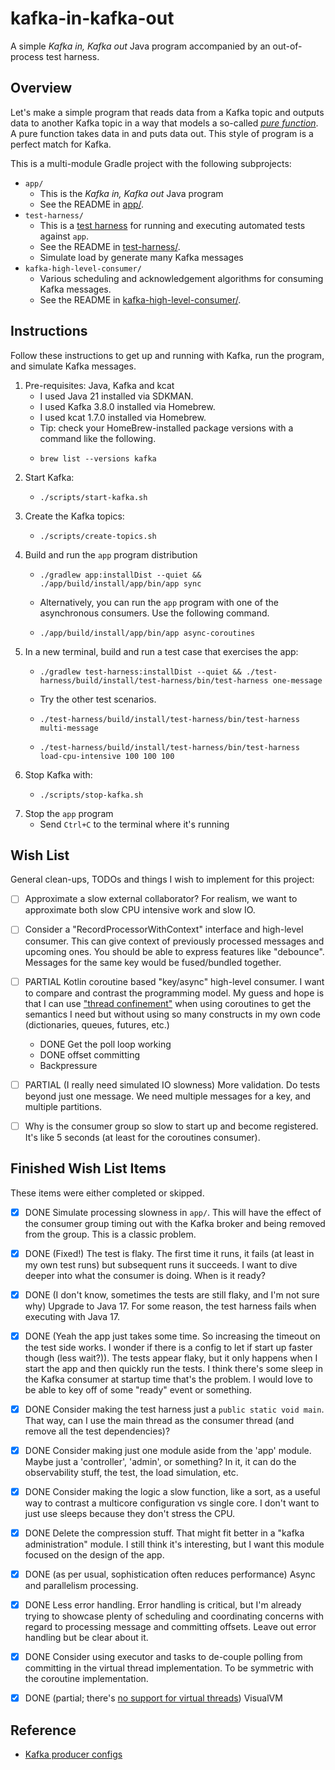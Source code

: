 # kafka-in-kafka-out

A simple *Kafka in, Kafka out* Java program accompanied by an out-of-process test harness.


## Overview

Let's make a simple program that reads data from a Kafka topic and outputs data to another Kafka topic in a way that models
a so-called [*pure function*](https://en.wikipedia.org/wiki/Pure_function). A pure function takes data in and puts data
out. This style of program is a perfect match for Kafka. 

This is a multi-module Gradle project with the following subprojects:

* `app/`
  * This is the *Kafka in, Kafka out* Java program
  * See the README in [app/](app/).
* `test-harness/`
  * This is a [test harness](https://en.wikipedia.org/wiki/Test_harness) for running and executing automated tests against `app`.
  * See the README in [test-harness/](test-harness/).
  * Simulate load by generate many Kafka messages
* `kafka-high-level-consumer/`
  * Various scheduling and acknowledgement algorithms for consuming Kafka messages.
  * See the README in [kafka-high-level-consumer/](kafka-high-level-consumer/).


## Instructions

Follow these instructions to get up and running with Kafka, run the program, and simulate Kafka messages.

1. Pre-requisites: Java, Kafka and kcat
   * I used Java 21 installed via SDKMAN.
   * I used Kafka 3.8.0 installed via Homebrew.
   * I used kcat 1.7.0 installed via Homebrew.
   * Tip: check your HomeBrew-installed package versions with a command like the following.
   * ```shell
     brew list --versions kafka
     ```
2. Start Kafka:
   * ```shell
     ./scripts/start-kafka.sh
     ```
3. Create the Kafka topics:
   * ```shell
     ./scripts/create-topics.sh
     ```
4. Build and run the `app` program distribution
   * ```shell
     ./gradlew app:installDist --quiet && ./app/build/install/app/bin/app sync
     ```
   * Alternatively, you can run the `app` program with one of the asynchronous consumers. Use the following command.
   * ```shell
     ./app/build/install/app/bin/app async-coroutines
     ```
5. In a new terminal, build and run a test case that exercises the app:
   * ```shell
     ./gradlew test-harness:installDist --quiet && ./test-harness/build/install/test-harness/bin/test-harness one-message
     ```
   * Try the other test scenarios.
   * ```shell
     ./test-harness/build/install/test-harness/bin/test-harness multi-message
     ```
   * ```shell
     ./test-harness/build/install/test-harness/bin/test-harness load-cpu-intensive 100 100 100
     ```
6. Stop Kafka with:
   * ```shell
     ./scripts/stop-kafka.sh
     ```
7. Stop the `app` program
   * Send `Ctrl+C` to the terminal where it's running


## Wish List

General clean-ups, TODOs and things I wish to implement for this project:

* [ ] Approximate a slow external collaborator? For realism, we want to approximate both slow CPU intensive work and
  slow IO.
* [ ] Consider a "RecordProcessorWithContext" interface and high-level consumer. This can give context of previously
  processed messages and upcoming ones. You should be able to express features like "debounce". Messages for the same
  key would be fused/bundled together.
* [ ] PARTIAL Kotlin coroutine based "key/async" high-level consumer. I want to compare and contrast the
  programming model. My guess and hope is that I can use ["thread confinement"](https://kotlinlang.org/docs/shared-mutable-state-and-concurrency.html#thread-confinement-fine-grained)
  when using coroutines to get the semantics I need but without using so many constructs in my own code (dictionaries,
  queues, futures, etc.) 
   * DONE Get the poll loop working
   * DONE offset committing
   * Backpressure
* [ ] PARTIAL (I really need simulated IO slowness) More validation. Do tests beyond just one message. We need multiple messages for a key, and multiple partitions.
* [ ] Why is the consumer group so slow to start up and become registered. It's like 5 seconds (at least for the
  coroutines consumer).


## Finished Wish List Items

These items were either completed or skipped.

* [x] DONE Simulate processing slowness in `app/`. This will have the effect of the consumer group timing out with the Kafka
  broker and being removed from the group. This is a classic problem.
* [x] DONE (Fixed!) The test is flaky. The first time it runs, it fails (at least in my own test runs) but subsequent runs it succeeds. I
  want to dive deeper into what the consumer is doing. When is it ready?
* [x] DONE (I don't know, sometimes the tests are still flaky, and I'm not sure why) Upgrade to Java 17. For some reason, the test harness fails when executing with Java 17.
* [x] DONE (Yeah the app just takes some time. So increasing the timeout on the test side works. I wonder if there is a
  config to let if start up faster though (less wait?)). The tests appear flaky, but it only happens when I start the app and then quickly run the tests. I think there's
  some sleep in the Kafka consumer at startup time that's the problem. I would love to be able to key off of some "ready"
  event or something.
* [x] DONE Consider making the test harness just a `public static void main`. That way, can I use the main thread as the
  consumer thread (and remove all the test dependencies)?
* [x] DONE Consider making just one module aside from the 'app' module. Maybe just a 'controller', 'admin', or something? In
  it, it can do the observability stuff, the test, the load simulation, etc.
* [x] DONE Consider making the logic a slow function, like a sort, as a useful way to contrast a multicore
  configuration vs single core. I don't want to just use sleeps because they don't stress the CPU.
* [x] DONE Delete the compression stuff. That might fit better in a "kafka administration" module. I still think it's
  interesting, but I want this module focused on the design of the app.
* [x] DONE (as per usual, sophistication often reduces performance) Async and parallelism processing.
* [x] DONE Less error handling. Error handling is critical, but I'm already trying to showcase plenty of scheduling and
  coordinating concerns with regard to processing message and committing offsets. Leave out error handling but be clear
  about it.
* [x] DONE Consider using executor and tasks to de-couple polling from committing in the virtual thread implementation. To
  be symmetric with the coroutine implementation.
* [x] DONE (partial; there's [no support for virtual threads](https://github.com/oracle/visualvm/issues/462)) VisualVM


## Reference

* [Kafka producer configs](https://kafka.apache.org/documentation/#producerconfigs)
